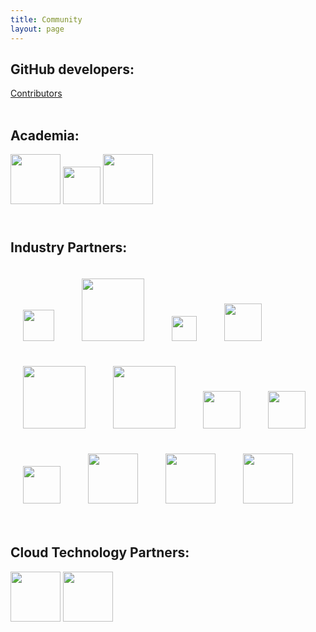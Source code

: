 ```yaml
---
title: Community
layout: page
---
```


## GitHub developers:

[Contributors](https://github.com/GoogleCloudPlatform/PerfKitBenchmarker/graphs/contributors)
<br>
<br>

## Academia:

<img src="{{ '/img/epfl.png' | prepend: site.baseurl }}" height="80" style="PADDING-BOTTOM: 10px" style="PADDING-RIGHT: 5px" style="PADDING-TOP: 10px"/>

<img src="{{ '/img/mit.png' | prepend: site.baseurl }}" height="60" style="PADDING-BOTTOM: 10px" style="PADDING-RIGHT: 5px" style="PADDING-TOP: 10px"/>

<img src="{{ '/img/stanford.png' | prepend: site.baseurl }}" height="80" style="PADDING-BOTTOM: 10px" style="PADDING-RIGHT: 5px" style="PADDING-TOP: 10px"/>
<br>
<br>

## Industry Partners:

<img src="{{ '/img/arm.png' | prepend:site.baseurl }}" height="50" style="padding:20px;" style="PADDING-BOTTOM:10px" style="PADDING-RIGHT: 5px" style="PADDING-TOP: 10px"/>
<img src="{{ '/img/Broadcom.png' | prepend:site.baseurl }}" height="100" style="padding:20px;" style="PADDING-BOTTOM: 10px" style="PADDING-RIGHT: 5px" style="PADDING-TOP: 10px"/>
<img src="{{ '/img/Canonical.png' | prepend: site.baseurl }}" height="40" style="padding:20px;" style="PADDING-BOTTOM: 10px" style="PADDING-RIGHT: 5px" style="PADDING-TOP: 10px"/>
<img src="{{ '/img/CenturyLink.png' | prepend: site.baseurl }}" height="60" style="padding:20px;" style="PADDING-BOTTOM: 10px" style="PADDING-RIGHT: 5px" style="PADDING-TOP: 10px"/>

<img src="{{ '/img/Cisco.png' | prepend: site.baseurl }}" height="100" style="padding:20px;" style="PADDING-BOTTOM: 10px" style="PADDING-RIGHT: 5px" style="PADDING-TOP: 10px"/>
<img src="{{ '/img/Intel.png' | prepend: site.baseurl }}" height="100" style="padding:20px;" style="PADDING-BOTTOM: 10px" style="PADDING-RIGHT: 5px" style="PADDING-TOP: 10px"/>
<img src="{{ '/img/Mellanox.png' | prepend: site.baseurl }}" height="60" style="padding:20px;" style="PADDING-BOTTOM: 10px" style="PADDING-RIGHT: 5px" style="PADDING-TOP: 10px"/>
<img src="{{ '/img/Microsoft.png' | prepend: site.baseurl }}" height="60" style="padding:20px;" style="PADDING-BOTTOM: 10px" style="PADDING-RIGHT: 5px" style="PADDING-TOP: 10px"/>

<img src="{{ '/img/Qualcomm.png' | prepend: site.baseurl }}" height="60" style="padding:20px;" style="PADDING-BOTTOM: 10px" style="PADDING-RIGHT: 5px" style="PADDING-TOP: 10px"/>
<img src="{{ '/img/Rackspace.png' | prepend: site.baseurl }}" height="80" style="padding:20px;" style="PADDING-BOTTOM: 10px" style="PADDING-RIGHT: 5px" style="PADDING-TOP: 10px"/>
<img src="{{ '/img/RedHat.png' | prepend: site.baseurl }}" height="80" style="padding:20px;" style="PADDING-BOTTOM: 10px" style="PADDING-RIGHT: 5px" style="PADDING-TOP: 10px"/>
<img src="{{ '/img/thesystech.png' | prepend: site.baseurl }}" height="80" style="padding:20px;"  style="PADDING-BOTTOM: 10px" style="PADDING-RIGHT: 5px" style="PADDING-TOP: 10px"/>
<br>
<br>

## Cloud Technology Partners:

<img src="{{ '/img/cloudharmony.png' | prepend: site.baseurl }}" height="80" style="PADDING-BOTTOM: 10px" style="PADDING-RIGHT: 5px" style="PADDING-TOP: 10px"/>

<img src="{{ '/img/CloudSpectator.png' | prepend: site.baseurl }}" height="80" style="PADDING-BOTTOM: 10px" style="PADDING-RIGHT: 5px" style="PADDING-TOP: 10px"/>
<br>
<br>

